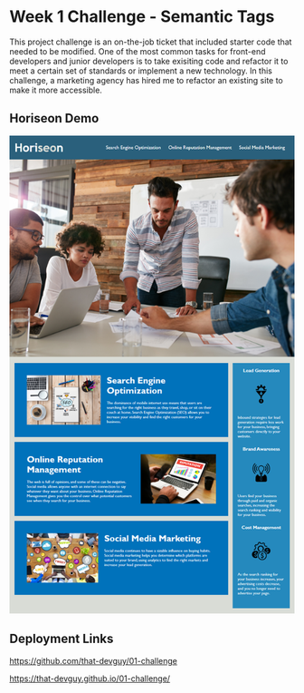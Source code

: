 # Week 1 Challenge - Semantic Tags

This project challenge is an on-the-job ticket that included starter code that needed to be modified. One of the most common tasks for front-end developers and junior developers is to take exisiting code and refactor it to meet a certain set of standards or implement a new technology. In this challenge, a marketing agency has hired me to refactor an existing site to make it more accessible.

## Horiseon Demo

![Horiseon webpage screenshot](./Assets/01-html-css-git-homework-demo.png)

## Deployment Links

https://github.com/that-devguy/01-challenge

https://that-devguy.github.io/01-challenge/



